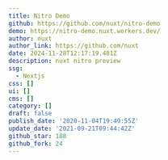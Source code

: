 ```yaml
---
title: Nitro Demo
github: https://github.com/nuxt/nitro-demo
demo: https://nitro-demo.nuxt.workers.dev/
author: nuxt
author_link: https://github.com/nuxt
date: 2024-11-28T12:17:19.481Z
description: nuxt nitro preview
ssg:
  - Nextjs
css: []
ui: []
cms: []
category: []
draft: false
publish_date: '2020-11-04T19:49:55Z'
update_date: '2021-09-21T09:44:42Z'
github_star: 188
github_fork: 24
---
```

